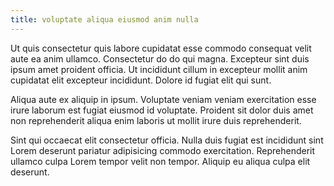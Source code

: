 ```yaml
---
title: voluptate aliqua eiusmod anim nulla
---
```


Ut quis consectetur quis labore cupidatat esse commodo consequat velit aute ea anim ullamco. Consectetur do do qui magna. Excepteur sint duis ipsum amet proident officia. Ut incididunt cillum in excepteur mollit anim cupidatat elit excepteur incididunt. Dolore id fugiat elit qui sunt.

Aliqua aute ex aliquip in ipsum. Voluptate veniam veniam exercitation esse irure laborum est fugiat eiusmod id voluptate. Proident sit dolor duis amet non reprehenderit aliqua enim laboris ut mollit irure duis reprehenderit.

Sint qui occaecat elit consectetur officia. Nulla duis fugiat est incididunt sint Lorem deserunt pariatur adipisicing commodo exercitation. Reprehenderit ullamco culpa Lorem tempor velit non tempor. Aliquip eu aliqua culpa elit deserunt.